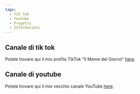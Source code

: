 ```yaml
---
tags:
  - Tik Tok
  - Youtube
  - Progetti
  - Informazioni
---
```


## Canale di tik tok

<p>Potete trovare qui il mio profilo TikTok "Il Meme del Giorno" <a href="https://www.tiktok.com/@il_meme_del_giorno?_t=8rEBC2u4P0I&_r=1" target="_blank">here</a>.</p>


## Canale di youtube

<p>Potete trovare qui il mio vecchio canale YouTube <a href="https://www.youtube.com/@seeenorf4505" target="_blank">here</a>.</p>

